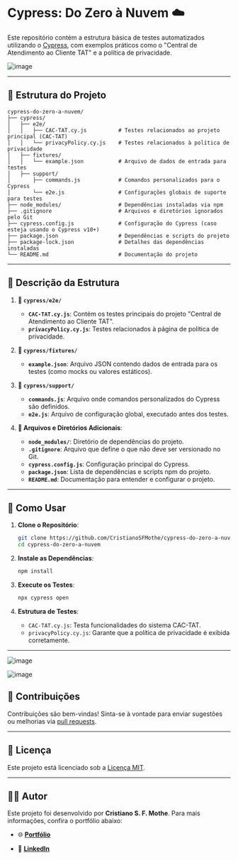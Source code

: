 # Cypress: Do Zero à Nuvem ☁️

Este repositório contém a estrutura básica de testes automatizados utilizando o [Cypress](https://www.cypress.io/), com exemplos práticos como o "Central de Atendimento ao Cliente TAT" e a política de privacidade.

![image](https://github.com/user-attachments/assets/698563ce-e427-4466-9938-efeb496ffe19)

---

## 📂 Estrutura do Projeto

```plaintext
cypress-do-zero-a-nuvem/
├── cypress/
│   ├── e2e/
│   │   ├── CAC-TAT.cy.js          # Testes relacionados ao projeto principal (CAC-TAT)
│   │   └── privacyPolicy.cy.js    # Testes relacionados à política de privacidade
│   ├── fixtures/
│   │   └── example.json           # Arquivo de dados de entrada para testes
│   ├── support/
│       ├── commands.js            # Comandos personalizados para o Cypress
│       └── e2e.js                 # Configurações globais de suporte para testes
├── node_modules/                  # Dependências instaladas via npm
├── .gitignore                     # Arquivos e diretórios ignorados pelo Git
├── cypress.config.js              # Configuração do Cypress (caso esteja usando o Cypress v10+)
├── package.json                   # Dependências e scripts do projeto
├── package-lock.json              # Detalhes das dependências instaladas
└── README.md                      # Documentação do projeto
```

---

## 📖 Descrição da Estrutura

1. **📂 `cypress/e2e/`**

   - **`CAC-TAT.cy.js`**: Contém os testes principais do projeto "Central de Atendimento ao Cliente TAT".
   - **`privacyPolicy.cy.js`**: Testes relacionados à página de política de privacidade.

2. **📂 `cypress/fixtures/`**

   - **`example.json`**: Arquivo JSON contendo dados de entrada para os testes (como mocks ou valores estáticos).

3. **📂 `cypress/support/`**

   - **`commands.js`**: Arquivo onde comandos personalizados do Cypress são definidos.
   - **`e2e.js`**: Arquivo de configuração global, executado antes dos testes.

4. **📂 Arquivos e Diretórios Adicionais**:
   - **`node_modules/`**: Diretório de dependências do projeto.
   - **`.gitignore`**: Arquivo que define o que não deve ser versionado no Git.
   - **`cypress.config.js`**: Configuração principal do Cypress.
   - **`package.json`**: Lista de dependências e scripts npm do projeto.
   - **`README.md`**: Documentação para entender e configurar o projeto.

---

## 🚀 Como Usar

1. **Clone o Repositório**:

   ```bash
   git clone https://github.com/CristianoSFMothe/cypress-do-zero-a-nuvem.git
   cd cypress-do-zero-a-nuvem
   ```

2. **Instale as Dependências**:

   ```bash
   npm install
   ```

3. **Execute os Testes**:

   ```bash
   npx cypress open
   ```

4. **Estrutura de Testes**:
   - `CAC-TAT.cy.js`: Testa funcionalidades do sistema CAC-TAT.
   - `privacyPolicy.cy.js`: Garante que a política de privacidade é exibida corretamente.

---

![image](https://github.com/user-attachments/assets/ac058509-8d7b-4b94-921e-3d0004c5a328)

![image](https://github.com/user-attachments/assets/b49ca892-6cb0-4680-9fa5-6ece67ce5d28)



## 🤝 Contribuições

Contribuições são bem-vindas! Sinta-se à vontade para enviar sugestões ou melhorias via [pull requests](https://github.com/CristianoSFMothe/cypress-do-zero-a-nuvem/pulls).

---

## 📜 Licença

Este projeto está licenciado sob a [Licença MIT](LICENSE).

---

## 👨‍💻 Autor

Este projeto foi desenvolvido por **Cristiano S. F. Mothe**. Para mais informações, confira o portfólio abaixo:

- 🌐 <a href="https://portfolio-qa-cristiano.vercel.app/">**Portfólio**</a>

- 💼 <a href="https://www.linkedin.com/in/cristiano-da-silva-ferreira/">**LinkedIn**</a>
